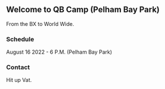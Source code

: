 ## Welcome to QB Camp (Pelham Bay Park)

From the BX to World Wide.

### Schedule

August 16 2022 - 6 P.M. (Pelham Bay Park)

### Contact

Hit up Vat.
